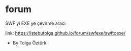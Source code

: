 # forum

SWF yi EXE ye çevirme aracı

link: https://istebutolga.github.io/forum/swfexe/swftoexe/
- By Tolga Öztürk

